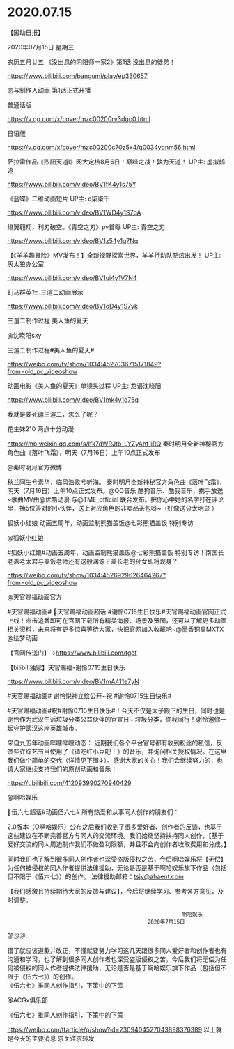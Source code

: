 # 2020.07.15


【国动日报】

2020年07月15日  星期三

农历五月廿五
  《没出息的阴阳师一家2》第1话 没出息的徒弟！

https://www.bilibili.com/bangumi/play/ep330657


恋与制作人动画 第1话正式开播

普通话版

https://v.qq.com/x/cover/mzc00200rv3dqo0.html

日语版

https://v.qq.com/x/cover/mzc00200c70z5x4/q0034yqnm56.html


萨拉雷作品《烈阳天道Ⅰ》网大定档8月6日！巅峰之战！孰为天道！ UP主: 虚拟鹤追

https://www.bilibili.com/video/BV1fK4y1s75Y


 
《蓝蝶》二维动画短片 UP主: c柒柒千

https://www.bilibili.com/video/BV1WD4y1S7bA


绯翼翱翔，利刃破空。《青空之刃》pv首曝 UP主: 青空之刃

https://www.bilibili.com/video/BV1z54y1q7Nq


【《羊羊趣冒险》MV发布！】全新视野探索世界，羊羊行动队酷炫出发！ UP主: 灰太狼办公室

https://www.bilibili.com/video/BV1ui4y1V7N4


幻马群英社_三渲二动画展示

https://www.bilibili.com/video/BV1oD4y1S7yk

 
三渲二制作过程 美人鱼的夏天

@沈晓阳sxy

三渲二制作过程#美人鱼的夏天#

https://weibo.com/tv/show/1034:4527036715171849?from=old_pc_videoshow

动画电影《美人鱼的夏天》单镜头过程 UP主: 龙语沈晓阳

https://www.bilibili.com/video/BV1mk4y1q75q




我就是要死磕三渲二，怎么了呢？

花生妹210  两点十分动漫

https://mp.weixin.qq.com/s/Ifk7dWRJtb-LYZyAhf1iRQ
秦时明月全新神秘官方角色曲《落叶飞霜》，明天（7月16日）上午10点正式发布

@秦时明月官方微博                            

秋兰同生兮素华，临风浩歌兮听海。
秦时明月全新神秘官方角色曲《落叶飞霜》，明天（7月16日）上午10点正式发布。@QQ音乐 酷狗音乐、酷我音乐，携手放送~歌曲MV由@优酷动漫 与@TME_official 联合发布。把你心中她的名字打在评论里，抽5位答对的小伙伴，送上对应角色的非卖品茶包呀~（好像送分太明显 ）


狐妖小红娘 动画五周年，动画监制熊猫盖饭@七彩熊猫盖饭 特别专访

@狐妖小红娘                            

#狐妖小红娘#动画五周年，动画监制熊猫盖饭@七彩熊猫盖饭 特别专访！南国长老盖老太君与盖饭老师还有这般渊源？盖长老的孙女即将现身？

https://weibo.com/tv/show/1034:4526929626464267?from=old_pc_videoshow


@天官赐福动画官方  

#天官赐福动画# 天官赐福动画超话 #谢怜0715生日快乐#天官赐福动画官网正式上线！点击追番即可在官网下载所有精美海报、场景及贺图，还可以了解更多动画相关资料，未来将有更多惊喜等待大家，快把官网加入收藏吧~@墨香铜臭MXTX @绘梦动画

【官网传送门】→https://www.bilibili.com/tgcf

 

【bilibili独家】天官赐福-谢怜0715生日快乐

https://www.bilibili.com/video/BV1mA411e7yN

#天官赐福动画# 谢怜悦神立绘公开~祝 #谢怜0715生日快乐#

#天官赐福动画#祝#谢怜0715生日快乐#！今天不仅是太子殿下的生日，同时也是谢怜作为武汉生活垃圾分类公益伙伴的官宣日~
垃圾分类，你我同行！谢怜邀你一起守护武汉这座英雄城市。


来自九五年动画哔哩哔哩动态： 近期我们各个平台官号都有收到粉丝的私信，反馈些许综艺节目使用了《请吃红小豆吧！》的音乐，并询问相关授权情况。在这里我们做个简单的交代（详情见下图↓）。感谢大家的关心！我们会继续努力的，也请大家继续支持我们的原创动画和音乐！

https://t.bilibili.com/412093990270940429


@啊哈娱乐                            

伍六七超话#动画伍六七#
所有热爱和从事同人创作的朋友们：

2.0版本（O啊哈娱乐）公布之后我们收到了很多爱好者、创作者的反馈，也基于这些建议在不断完善官方与同人的交流环境。我们始终坚持扶持同人创作，【基于爱好交流的同人周边制作我们不做盈利限额，并且不会向创作者收取费用和分成。】

同时我们也了解到很多同人创作者也深受盗版侵权之苦，今后啊哈娱乐将【无偿】为任何被侵权的同人作者提供法律援助，无论是否是基于啊哈娱乐旗下作品（包括但不限于《伍六七》）的创作。
法律援助邮箱：tsjy@ahaent.com

【我们感激且持续期待大家的反馈与建议】，今后将继续学习、参考各方意见，及时调整。

                                                            啊哈娱乐
                                                 2020年7月15日


邹沙沙:

错了就应该道歉并改正，不懂就要努力学习这几天跟很多同人爱好者和创作者也有沟通和学习，也了解到很多同人创作者也深受盗版侵权之苦，今后我们将无偿为任何被侵权的同人作者提供法律援助，无论是否是基于啊哈娱乐旗下作品（包括但不限于《伍六七》）的创作。    
《伍六七》推同人创作指引，下策中的下策

@ACGx俱乐部   

《伍六七》推同人创作指引，下策中的下策

https://weibo.com/ttarticle/p/show?id=2309404527043898376389
以上就是今天的主要消息
求关注求转发



